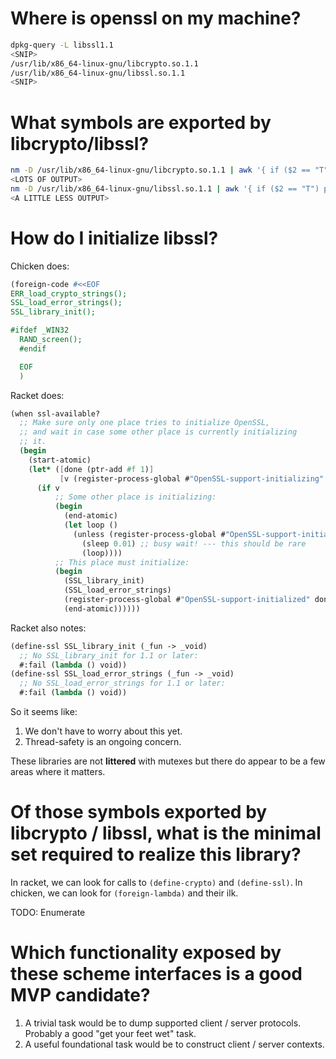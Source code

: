 # Where is openssl on my machine?

```bash
dpkg-query -L libssl1.1
<SNIP>
/usr/lib/x86_64-linux-gnu/libcrypto.so.1.1
/usr/lib/x86_64-linux-gnu/libssl.so.1.1
<SNIP>
```

# What symbols are exported by libcrypto/libssl?

```bash
nm -D /usr/lib/x86_64-linux-gnu/libcrypto.so.1.1 | awk '{ if ($2 == "T") print $3 }'
<LOTS OF OUTPUT>
nm -D /usr/lib/x86_64-linux-gnu/libssl.so.1.1 | awk '{ if ($2 == "T") print $3 }'
<A LITTLE LESS OUTPUT>
```

# How do I initialize libssl?

Chicken does:

```scheme
(foreign-code #<<EOF
ERR_load_crypto_strings();
SSL_load_error_strings();
SSL_library_init();

#ifdef _WIN32
  RAND_screen();
  #endif

  EOF
  )
```

Racket does:

```scheme
(when ssl-available?
  ;; Make sure only one place tries to initialize OpenSSL,
  ;; and wait in case some other place is currently initializing
  ;; it.
  (begin
    (start-atomic)
    (let* ([done (ptr-add #f 1)]
           [v (register-process-global #"OpenSSL-support-initializing" done)])
      (if v
          ;; Some other place is initializing:
          (begin
            (end-atomic)
            (let loop ()
              (unless (register-process-global #"OpenSSL-support-initialized" #f)
                (sleep 0.01) ;; busy wait! --- this should be rare
                (loop))))
          ;; This place must initialize:
          (begin
            (SSL_library_init)
            (SSL_load_error_strings)
            (register-process-global #"OpenSSL-support-initialized" done)
            (end-atomic))))))
```

Racket also notes:

```scheme
(define-ssl SSL_library_init (_fun -> _void)
  ;; No SSL_library_init for 1.1 or later:
  #:fail (lambda () void))
(define-ssl SSL_load_error_strings (_fun -> _void)
  ;; No SSL_load_error_strings for 1.1 or later:
  #:fail (lambda () void))
```

So it seems like:

1. We don't have to worry about this yet.
2. Thread-safety is an ongoing concern.

These libraries are not **littered** with mutexes but there do appear to be a
few areas where it matters.

# Of those symbols exported by libcrypto / libssl, what is the minimal set required to realize this library?

In racket, we can look for calls to `(define-crypto)` and `(define-ssl)`.
In chicken, we can look for `(foreign-lambda)` and their ilk.

TODO: Enumerate

# Which functionality exposed by these scheme interfaces is a good MVP candidate?

1. A trivial task would be to dump supported client / server protocols. Probably a good "get your feet wet" task.
2. A useful foundational task would be to construct client / server contexts.
